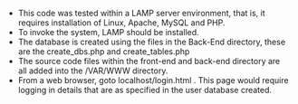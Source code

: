 - This code was tested within a LAMP server environment, that is, it requires installation of Linux, Apache, MySQL and PHP. 
- To invoke the system, LAMP should be installed.
- The database is created using the files in the Back-End directory, these are the create_dbs.php and create_tables.php
- The source code files within the front-end and back-end directory are all added into the /VAR/WWW directory.
- From a web browser, goto localhost/login.html . This page would require logging in details that are as specified in the user database created. 
